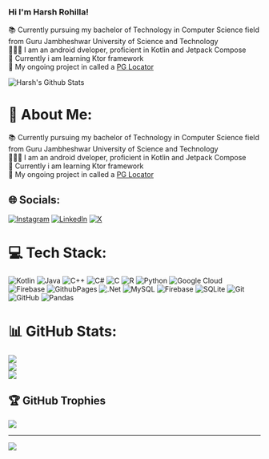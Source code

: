 ### Hi I'm Harsh Rohilla!

📚 Currently pursuing my bachelor of Technology in Computer Science field from Guru Jambheshwar University of Science and Technology<br/>
👨🏻‍💻 I am an android dveloper, proficient in Kotlin and Jetpack Compose<br/>
💭 Currently i am learning Ktor framework<br/>
📍 My ongoing project in called a [PG Locator](https://github.com/HarshRohilla1/PG-Locator-)<br/>

![Harsh's Github Stats](https://github-readme-stats.vercel.app/api?username=harshrohilla1&theme=vue-dark&show_icons=true)

# 💫 About Me:
📚 Currently pursuing my bachelor of Technology in Computer Science field from Guru Jambheshwar University of Science and Technology<br>👨🏻‍💻 I am an android dveloper, proficient in Kotlin and Jetpack Compose<br>💭 Currently i am learning Ktor framework<br>📍 My ongoing project in called a [PG Locator](https://github.com/HarshRohilla1/PG-Locator-)


## 🌐 Socials:
[![Instagram](https://img.shields.io/badge/Instagram-%23E4405F.svg?logo=Instagram&logoColor=white)](https://instagram.com/harshrohilla.199) [![LinkedIn](https://img.shields.io/badge/LinkedIn-%230077B5.svg?logo=linkedin&logoColor=white)](https://linkedin.com/in/harsh-rohilla1) [![X](https://img.shields.io/badge/X-black.svg?logo=X&logoColor=white)](https://x.com/Harshro61990581) 

# 💻 Tech Stack:
![Kotlin](https://img.shields.io/badge/kotlin-%237F52FF.svg?style=for-the-badge&logo=kotlin&logoColor=white) ![Java](https://img.shields.io/badge/java-%23ED8B00.svg?style=for-the-badge&logo=openjdk&logoColor=white) ![C++](https://img.shields.io/badge/c++-%2300599C.svg?style=for-the-badge&logo=c%2B%2B&logoColor=white) ![C#](https://img.shields.io/badge/c%23-%23239120.svg?style=for-the-badge&logo=csharp&logoColor=white) ![C](https://img.shields.io/badge/c-%2300599C.svg?style=for-the-badge&logo=c&logoColor=white) ![R](https://img.shields.io/badge/r-%23276DC3.svg?style=for-the-badge&logo=r&logoColor=white) ![Python](https://img.shields.io/badge/python-3670A0?style=for-the-badge&logo=python&logoColor=ffdd54) ![Google Cloud](https://img.shields.io/badge/GoogleCloud-%234285F4.svg?style=for-the-badge&logo=google-cloud&logoColor=white) ![Firebase](https://img.shields.io/badge/firebase-%23039BE5.svg?style=for-the-badge&logo=firebase) ![GithubPages](https://img.shields.io/badge/github%20pages-121013?style=for-the-badge&logo=github&logoColor=white) ![.Net](https://img.shields.io/badge/.NET-5C2D91?style=for-the-badge&logo=.net&logoColor=white) ![MySQL](https://img.shields.io/badge/mysql-4479A1.svg?style=for-the-badge&logo=mysql&logoColor=white) ![Firebase](https://img.shields.io/badge/firebase-a08021?style=for-the-badge&logo=firebase&logoColor=ffcd34) ![SQLite](https://img.shields.io/badge/sqlite-%2307405e.svg?style=for-the-badge&logo=sqlite&logoColor=white) ![Git](https://img.shields.io/badge/git-%23F05033.svg?style=for-the-badge&logo=git&logoColor=white) ![GitHub](https://img.shields.io/badge/github-%23121011.svg?style=for-the-badge&logo=github&logoColor=white) ![Pandas](https://img.shields.io/badge/pandas-%23150458.svg?style=for-the-badge&logo=pandas&logoColor=white)
# 📊 GitHub Stats:
![](https://github-readme-stats.vercel.app/api?username=HarshRohilla1&theme=dark&hide_border=false&include_all_commits=true&count_private=true)<br/>
![](https://github-readme-streak-stats.herokuapp.com/?user=HarshRohilla1&theme=dark&hide_border=false)<br/>
![](https://github-readme-stats.vercel.app/api/top-langs/?username=HarshRohilla1&theme=dark&hide_border=false&include_all_commits=true&count_private=true&layout=compact)

## 🏆 GitHub Trophies
![](https://github-profile-trophy.vercel.app/?username=HarshRohilla1&theme=radical&no-frame=false&no-bg=false&margin-w=4)

---
[![](https://visitcount.itsvg.in/api?id=HarshRohilla1&icon=6&color=3)](https://visitcount.itsvg.in)

<!-- Proudly created with GPRM ( https://gprm.itsvg.in ) -->
